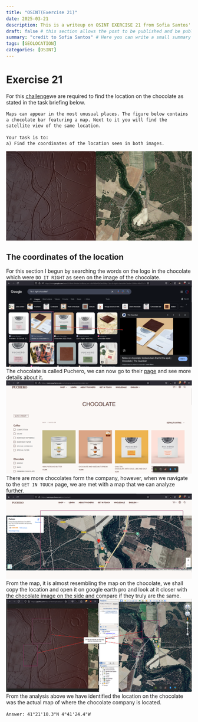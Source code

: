 ```yaml
---
title: "OSINT(Exercise 21)"
date: 2025-03-21
description: This is a writeup on OSINT EXERCISE 21 from Sofia Santos' OSINT analysis and exercises.
draft: false # this section allows the post to be published and be public, is it is set to true the post will not be published.
summary: "credit to Sofia Santos" # Here you can write a small summary of the post if needed
tags: [GEOLOCATION]
categories: [OSINT]
---
```

# Exercise 21

For this [challenge](https://gralhix.com/list-of-osint-exercises/osint-exercise-021/)we are required to find the location on the chocolate as stated in the task briefing below.
```
Maps can appear in the most unusual places. The figure below contains a chocolate bar featuring a map. Next to it you will find the satellite view of the same location.

Your task is to:  
a) Find the coordinates of the location seen in both images.
```

![SOURCE](osint-exercise-021-big-picture.png)

## The coordinates of the location
For this section I begun by searching the words on the logo in the chocolate which were `DO IT RIGHT` as seen on the image of the chocolate.
![](Pasted%20image%2020250321152345.png)
The chocolate is called Puchero, we can now go to their [page](https://somospuchero.com/en/category-product/chocolate-en/) and see more details about it.
![](Pasted%20image%2020250321152613.png)
There are more chocolates form the company, however, when we navigate to the `GET IN TOUCH` page, we are met with a map that we can analyze further.
![](Pasted%20image%2020250321152830.png)
From the map, it is almost resembling the map on the chocolate, we shall copy the location and open it on google earth pro and look at it closer with the chocolate image on the side and compare if they truly are the same.
![](Pasted%20image%2020250321153553.png)
From the analysis above we have identified the location on the chocolate was the actual map of where the chocolate company is located.

`Answer: 41°21'10.3"N 4°41'24.4"W`